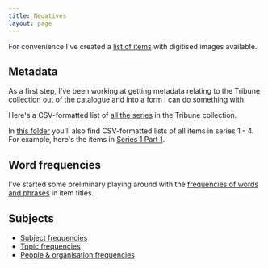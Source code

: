 ```yaml
---
title: Negatives
layout: page
---
```


For convenience I've created a [list of items](negatives/digitised_items/) with digitised images available.

## Metadata

As a first step, I've been working at getting metadata relating to the Tribune collection out of the catalogue and into a form I can do something with.

Here's a CSV-formatted list of [all the series](https://github.com/wragge/dxlab-tribune/tree/master/negatives/csv/tribune_series.csv) in the Tribune collection.

In [this folder](https://github.com/wragge/dxlab-tribune/tree/master/negatives/csv/) you'll also find CSV-formatted lists of all items in series 1 - 4. For example, here's the items in [Series 1 Part 1](https://github.com/wragge/dxlab-tribune/tree/master/negatives/csv/series-01-part-01-items.csv).

## Word frequencies

I've started some preliminary playing around with the [frequencies of words and phrases](negatives/title_word_frequencies/) in item titles.

## Subjects

* [Subject frequencies](negatives/subjects/)
* [Topic frequencies](negatives/topics/)
* [People &amp; organisation frequencies](negatives/people/)